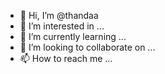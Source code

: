 - 👋 Hi, I’m @thandaa
- 👀 I’m interested in ...
- 🌱 I’m currently learning ...
- 💞️ I’m looking to collaborate on ...
- 📫 How to reach me ...

<!---
thandaa/thandaa is a ✨ special ✨ repository because its `README.md` (this file) appears on your GitHub profile.
You can click the Preview link to take a look at your changes.
--->
